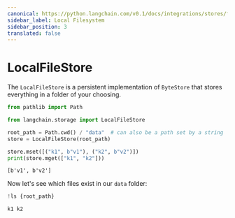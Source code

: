 ```yaml
---
canonical: https://python.langchain.com/v0.1/docs/integrations/stores/file_system
sidebar_label: Local Filesystem
sidebar_position: 3
translated: false
---
```


# LocalFileStore

The `LocalFileStore` is a persistent implementation of `ByteStore` that stores everything in a folder of your choosing.

```python
from pathlib import Path

from langchain.storage import LocalFileStore

root_path = Path.cwd() / "data"  # can also be a path set by a string
store = LocalFileStore(root_path)

store.mset([("k1", b"v1"), ("k2", b"v2")])
print(store.mget(["k1", "k2"]))
```

```output
[b'v1', b'v2']
```

Now let's see which files exist in our `data` folder:

```python
!ls {root_path}
```

```output
k1 k2
```